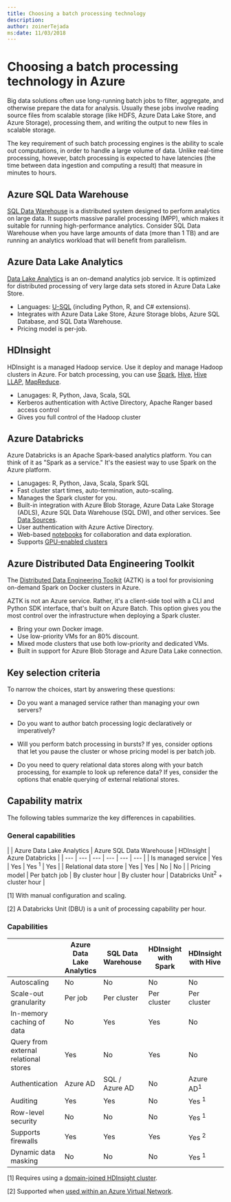 ```yaml
---
title: Choosing a batch processing technology
description: 
author: zoinerTejada
ms:date: 11/03/2018
---
```


# Choosing a batch processing technology in Azure

Big data solutions often use long-running batch jobs to filter, aggregate, and otherwise prepare the data for analysis. Usually these jobs involve reading source files from scalable storage (like HDFS, Azure Data Lake Store, and Azure Storage), processing them, and writing the output to new files in scalable storage. 

The key requirement of such batch processing engines is the ability to scale out computations, in order to handle a large volume of data. Unlike real-time processing, however, batch processing is expected to have latencies (the time between data ingestion and computing a result) that measure in minutes to hours.

## Azure SQL Data Warehouse

[SQL Data Warehouse](/azure/sql-data-warehouse/) is a distributed system designed to perform analytics on large data. It supports massive parallel processing (MPP), which makes it suitable for running high-performance analytics. Consider SQL Data Warehouse when you have large amounts of data (more than 1 TB) and are running an analytics workload that will benefit from parallelism.

## Azure Data Lake Analytics

[Data Lake Analytics](/azure/data-lake-analytics/data-lake-analytics-overview) is an on-demand analytics job service. It is optimized for distributed processing of very large data sets stored in Azure Data Lake Store. 

- Languages: [U-SQL](/azure/data-lake-analytics/data-lake-analytics-u-sql-get-started) (including Python, R, and C# extensions).
-  Integrates with Azure Data Lake Store, Azure Storage blobs, Azure SQL Database, and SQL Data Warehouse.
- Pricing model is per-job.

## HDInsight

HDInsight is a managed Hadoop service. Use it deploy and manage Hadoop clusters in Azure. For batch processing, you can use [Spark](/azure/hdinsight/spark/apache-spark-overview), [Hive](/azure/hdinsight/hadoop/hdinsight-use-hive), [Hive LLAP](/azure/hdinsight/interactive-query/apache-interactive-query-get-started), [MapReduce](/azure/hdinsight/hadoop/hdinsight-use-mapreduce).

- Lanugages: R, Python, Java, Scala, SQL
- Kerberos authentication with Active Directory, Apache Ranger based access control
- Gives you full control of the Hadoop cluster

## Azure Databricks 

Azure Databricks is an Apache Spark-based analytics platform. You can think of it as "Spark as a service." It's the easiest way to use Spark on the Azure platform.  

- Lanugages: R, Python, Java, Scala, Spark SQL
- Fast cluster start times, auto-termination, auto-scaling.
- Manages the Spark cluster for you.
- Built-in integration with Azure Blob Storage, Azure Data Lake Storage (ADLS), Azure SQL Data Warehouse (SQL DW), and other services. See [Data Sources](https://docs.azuredatabricks.net/spark/latest/data-sources/index.html).
- User authentication with Azure Active Directory.
- Web-based [notebooks](https://docs.azuredatabricks.net/user-guide/notebooks/index.html) for collaboration and data exploration. 
- Supports [GPU-enabled clusters](https://docs.azuredatabricks.net/user-guide/clusters/gpu.html)

## Azure Distributed Data Engineering Toolkit 

The [Distributed Data Engineering Toolkit](https://github.com/azure/aztk) (AZTK) is a tool for provisioning on-demand Spark on Docker clusters in Azure. 

AZTK is not an Azure service. Rather, it's a client-side tool with a CLI and Python SDK interface, that's built on Azure Batch. This option gives you the most control over the infrastructure when deploying a Spark cluster.

- Bring your own Docker image.
- Use low-priority VMs for an 80% discount.
- Mixed mode clusters that use both low-priority and dedicated VMs.
- Built in support for Azure Blob Storage and Azure Data Lake connection.



## Key selection criteria

To narrow the choices, start by answering these questions:

- Do you want a managed service rather than managing your own servers?

- Do you want to author batch processing logic declaratively or imperatively?

- Will you perform batch processing in bursts? If yes, consider options that let you pause the cluster or whose pricing model is per batch job.

- Do you need to query relational data stores along with your batch processing, for example to look up reference data? If yes, consider the options that enable querying of external relational stores.

## Capability matrix

The following tables summarize the key differences in capabilities. 

### General capabilities

| | Azure Data Lake Analytics | Azure SQL Data Warehouse | HDInsight | Azure Databricks |
| --- | --- | --- | --- | --- | --- |
| Is managed service | Yes | Yes | Yes <sup>1</sup> | Yes | 
| Relational data store | Yes | Yes | No | No |
| Pricing model | Per batch job | By cluster hour | By cluster hour | Databricks Unit<sup>2</sup> + cluster hour |

[1] With manual configuration and scaling.

[2] A Databricks Unit (DBU) is a unit of processing capability per hour.

### Capabilities

| | Azure Data Lake Analytics | SQL Data Warehouse | HDInsight with Spark | HDInsight with Hive | HDInsight with Hive LLAP | Azure Databricks |
| --- | --- | --- | --- | --- | --- | --- |
| Autoscaling | No | No | No | No | No | Yes |
| Scale-out granularity  | Per job | Per cluster | Per cluster | Per cluster | Per cluster | Per cluster |
| In-memory caching of data | No | Yes | Yes | No | Yes | Yes |
| Query from external relational stores | Yes | No | Yes | No | No | Yes |
| Authentication  | Azure AD | SQL / Azure AD | No | Azure AD<sup>1</sup> | Azure AD<sup>1</sup> | Azure AD |
| Auditing  | Yes | Yes | No | Yes <sup>1</sup> | Yes <sup>1</sup> | Yes |
| Row-level security | No | No | No | Yes <sup>1</sup> | Yes <sup>1</sup> | No |
| Supports firewalls | Yes | Yes | Yes | Yes <sup>2</sup> | Yes <sup>2</sup> | No |
| Dynamic data masking | No | No | No | Yes <sup>1</sup> | Yes <sup>1</sup> | No |

[1] Requires using a [domain-joined HDInsight cluster](/azure/hdinsight/domain-joined/apache-domain-joined-introduction).

[2] Supported when [used within an Azure Virtual Network](/azure/hdinsight/hdinsight-extend-hadoop-virtual-network).
